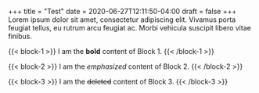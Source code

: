 +++
title = "Test"
date = 2020-06-27T12:11:50-04:00
draft = false
+++
Lorem ipsum dolor sit amet, consectetur adipiscing elit. Vivamus porta feugiat tellus, eu rutrum arcu feugiat ac. Morbi vehicula suscipit libero vitae finibus. 

{{< block-1 >}}
I am the **bold** content of Block 1.
{{< /block-1 >}}

{{< block-2 >}}
I am the _emphasized_ content of Block 2.
{{< /block-2 >}}

{{< block-3 >}}
I am the ~~deleted~~ content of Block 3.
{{< /block-3 >}}
